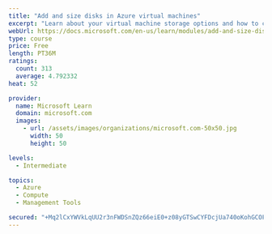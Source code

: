 ```yaml
---
title: "Add and size disks in Azure virtual machines"
excerpt: "Learn about your virtual machine storage options and how to choose between standard and premium, managed and unmanaged disks for your Azure virtual machine."
webUrl: https://docs.microsoft.com/en-us/learn/modules/add-and-size-disks-in-azure-virtual-machines/
type: course
price: Free
length: PT36M
ratings:
  count: 313
  average: 4.792332
heat: 52

provider:
  name: Microsoft Learn
  domain: microsoft.com
  images:
    - url: /assets/images/organizations/microsoft.com-50x50.jpg
      width: 50
      height: 50

levels:
  - Intermediate

topics:
  - Azure
  - Compute
  - Management Tools

secured: "+Mq2lCxYWVkLqUU2r3nFWDSnZQz66eiE0+z08yGTSwCYFDcjUa740oKohGCOFpgQgon39j9FQ6eGp0mqK25MVFIpuDSSxSXWXdExjWin1uGsiAmZLVf225FL7jVGwLIlWkbNhY+AmyP9XD2CzT4+nCe2u95loq3qERHZPHzlguUkT7TM06jrm6mIeUL8YIk2UNRD0X0nkcL6GUqB6Tof4nnaf4yDG2EjvG/GvG3OeOH3Q2CKrVuf5skzRCLy/5oVzpQkKQ/dK7CaHZBU/yXQo2+4CV8fxqB/OTyBy2IdQw6K615uK2QcKiKYOm83KXjDUN7RwiNVJBxlCkit3EmFq6YUy0lH9sIZj/EkZLGjZKTF2tHWlNhjPCFzfiJHqcGfY5mQGuhyq0tYvGs+hU6JLAA/D2EWKVFLmBEpo/Cl2dk=;tg7zM7SIWmXEN/A9EHL41g=="
---
```


